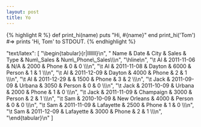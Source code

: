 ```yaml
---
layout: post
title: Yo
---
```



{% highlight R %}
def print_hi(name)
  puts "Hi, #{name}"
end
print_hi('Tom')
#=> prints 'Hi, Tom' to STDOUT.
{% endhighlight %}


"text/latex": [
       "\\begin{tabular}{r|lllllll}\n",
       " Name & Date & City & Sales & Type & Num\\_Sales & Num\\_Phone\\_Sales\\\\\n",
       "\\hline\n",
       "\t Al          & 2011-11-06  & N/A         & 2000        & Phone       & 0           & 0          \\\\\n",
       "\t Al          & 2011-11-08  & Dayton      & 6000        & Person      & 1           & 1          \\\\\n",
       "\t Al          & 2011-12-09  & Dayton      & 4000        & Phone       & 2           & 1          \\\\\n",
       "\t Al          & 2011-12-29  &             & 1500        & Phone       & 3           & 2          \\\\\n",
       "\t Jack        & 2011-09-09  & Urbana      & 3050        & Person      & 0           & 0          \\\\\n",
       "\t Jack        & 2011-10-09  & Urbana      & 2000        & Phone       & 1           & 0          \\\\\n",
       "\t Jack        & 2011-11-09  & Champaign   & 3000        & Person      & 2           & 1          \\\\\n",
       "\t Sam         & 2010-10-09  & New Orleans & 4000        & Person      & 0           & 0          \\\\\n",
       "\t Sam         & 2011-11-09  & Lafayette   & 2500        & Phone       & 1           & 0          \\\\\n",
       "\t Sam         & 2011-12-09  & Lafayette   & 3000        & Phone       & 2           & 1          \\\\\n",
       "\\end{tabular}\n"
      ]
